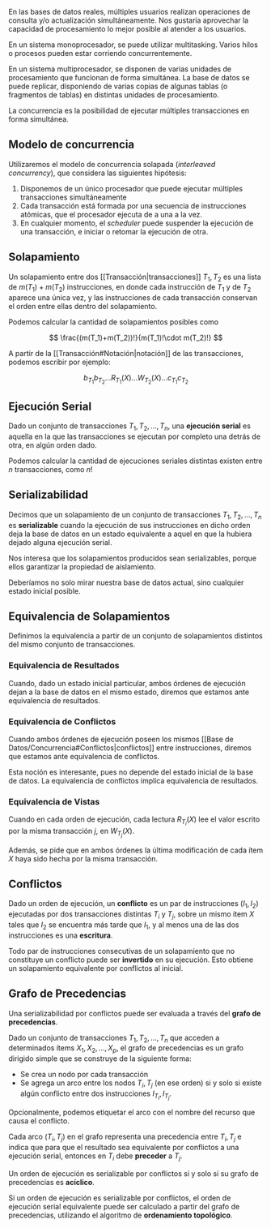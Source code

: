 En las bases de datos reales, múltiples usuarios realizan operaciones de consulta y/o actualización simultáneamente. Nos gustaría aprovechar la capacidad de procesamiento lo mejor posible al atender a los usuarios.

En un sistema monoprocesador, se puede utilizar multitasking. Varios hilos o procesos pueden estar corriendo concurrentemente.

En un sistema multiprocesador, se disponen de varias unidades de procesamiento que funcionan de forma simultánea. La base de datos se puede replicar, disponiendo de varias copias de algunas tablas (o fragmentos de tablas) en distintas unidades de procesamiento.

La concurrencia es la posibilidad de ejecutar múltiples transacciones en forma simultánea.

## Modelo de concurrencia

Utilizaremos el modelo de concurrencia solapada (*interleaved concurrency*), que considera las siguientes hipótesis:

1. Disponemos de un único procesador que puede ejecutar múltiples transacciones simultáneamente
2. Cada transacción está formada por una secuencia de instrucciones atómicas, que el procesador ejecuta de a una a la vez.
3. En cualquier momento, el *scheduler* puede suspender la ejecución de una transacción, e iniciar o retomar la ejecución de otra.

## Solapamiento

Un solapamiento entre dos [[Transacción|transacciones]] $T_1, T_2$ es una lista de $m(T_1) + m(T_2)$ instrucciones, en donde cada instrucción de $T_1$ y de $T_2$ aparece una única vez, y las instrucciones de cada transacción conservan el orden entre ellas dentro del solapamiento.

Podemos calcular la cantidad de solapamientos posibles como

$$
\frac{(m(T_1)+m(T_2))!}{m(T_1)!\cdot m(T_2)!}
$$

A partir de la [[Transacción#Notación|notación]] de las transacciones, podemos escribir por ejemplo:

$$
b_{T_1}b_{T_2}\dots R_{T_1}(X)\dots W_{T_2}(X)\dots c_{T_1}c_{T_2}
$$

## Ejecución Serial

Dado un conjunto de transacciones $T_1, T_2, \dots, T_n$, una **ejecución serial** es aquella en la que las transacciones se ejecutan por completo una detrás de otra, en algún orden dado.

Podemos calcular la cantidad de ejecuciones seriales distintas existen entre $n$ transacciones, como $n!$

## Serializabilidad

Decimos que un solapamiento de un conjunto de transacciones $T_1, T_2, \dots, T_n$ es **serializable** cuando la ejecución de sus instrucciones en dicho orden deja la base de datos en un estado equivalente a aquel en que la hubiera dejado alguna ejecución serial.

Nos interesa que los solapamientos producidos sean serializables, porque ellos garantizar la propiedad de aislamiento.

Deberíamos no solo mirar nuestra base de datos actual, sino cualquier estado inicial posible.

## Equivalencia de Solapamientos

Definimos la equivalencia a partir de un conjunto de solapamientos distintos del mismo conjunto de transacciones.

### Equivalencia de Resultados

Cuando, dado un estado inicial particular, ambos órdenes de ejecución dejan a la base de datos en el mismo estado, diremos que estamos ante equivalencia de resultados.

### Equivalencia de Conflictos

Cuando ambos órdenes de ejecución poseen los mismos [[Base de Datos/Concurrencia#Conflictos|conflictos]] entre instrucciones, diremos que estamos ante equivalencia de conflictos.

Esta noción es interesante, pues no depende del estado inicial de la base de datos. La equivalencia de conflictos implica equivalencia de resultados.

### Equivalencia de Vistas

Cuando en cada orden de ejecución, cada lectura $R_{T_i}(X)$ lee el valor escrito por la misma transacción $j$, en $W_{T_j}(X)$.

Además, se pide que en ambos órdenes la última modificación de cada ítem $X$ haya sido hecha por la misma transacción.

## Conflictos

Dado un orden de ejecución, un **conflicto** es un par de instrucciones $(I_1, I_2)$ ejecutadas por dos transacciones distintas $T_i$ y $T_j$, sobre un mismo ítem $X$ tales que $I_2$ se encuentra más tarde que $I_1$, y al menos una de las dos instrucciones es una **escritura**.

Todo par de instrucciones consecutivas de un solapamiento que no constituye un conflicto puede ser **invertido** en su ejecución. Esto obtiene un solapamiento equivalente por conflictos al inicial.

## Grafo de Precedencias

Una serializabilidad por conflictos puede ser evaluada a través del **grafo de precedencias**.

Dado un conjunto de transacciones $T_1, T_2, \dots, T_n$ que acceden a determinados ítems $X_1, X_2, \dots, X_p$, el grafo de precedencias es un grafo dirigido simple que se construye de la siguiente forma:

- Se crea un nodo por cada transacción
- Se agrega un arco entre los nodos $T_i, T_j$ (en ese orden) si y solo si existe algún conflicto entre dos instrucciones $I_{T_i}, I_{T_j}$.

Opcionalmente, podemos etiquetar el arco con el nombre del recurso que causa el conflicto.

Cada arco $(T_i, T_j)$ en el grafo representa una precedencia entre $T_i, T_j$ e indica que para que el resultado sea equivalente por conflictos a una ejecución serial, entonces en $T_i$ debe **preceder** a $T_j$.

Un orden de ejecución es serializable por conflictos si y solo si su grafo de precedencias es **acíclico**.

Si un orden de ejecución es serializable por conflictos, el orden de ejecución serial equivalente puede ser calculado a partir del grafo de precedencias, utilizando el algoritmo de **ordenamiento topológico**.
